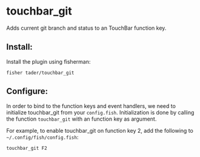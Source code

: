 # touchbar_git

Adds current git branch and status to an TouchBar function key.

## Install:

Install the plugin using fisherman:

```
fisher tader/touchbar_git
```

## Configure:

In order to bind to the function keys and event handlers, we need to initialize
touchbar_git from your `config.fish`. Initialization is done by calling the
function `touchbar_git` with an function key as argument.

For example, to enable touchbar_git on function key 2, add the following
to `~/.config/fish/config.fish`:

```
touchbar_git F2
```
